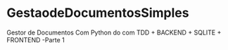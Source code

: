 # GestaodeDocumentosSimples
Gestor de Documentos Com Python do com TDD + BACKEND + SQLITE + FRONTEND -Parte 1
